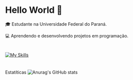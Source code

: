 # Hello World 👋

🎓 Estudante na Universidade Federal do Paraná.

💻 Aprendendo e desenvolvendo projetos em programação.
#

[![My Skills](https://skillicons.dev/icons?i=mysql,html,js,c,php,css,vscode&theme=dark)](https://skillicons.dev)
#
Estatíticas
![Anurag's GitHub stats](https://github-readme-stats.vercel.app/api?username=anuraghazra&show_icons=true&theme=transparent)
